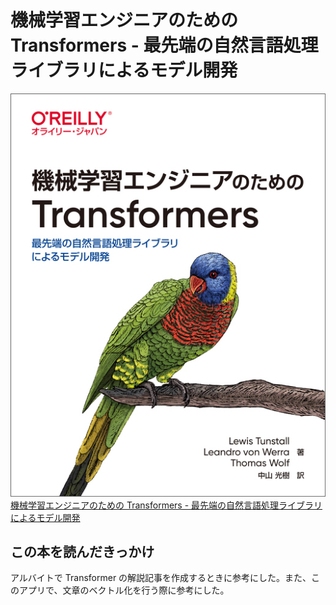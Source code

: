 # 機械学習エンジニアのための Transformers - 最先端の自然言語処理ライブラリによるモデル開発

<div class="text-center">
    <img src="../../public/img/cover/9784873119953.jpeg" alt="本の表紙" class="inline-block">
</div>

<div class="text-center">
    <a href="https://www.oreilly.co.jp/books/9784873119953/" class="text-center">
        機械学習エンジニアのための Transformers - 最先端の自然言語処理ライブラリによるモデル開発
    </a>
</div>

## この本を読んだきっかけ

アルバイトで Transformer の解説記事を作成するときに参考にした。また、このアプリで、文章のベクトル化を行う際に参考にした。